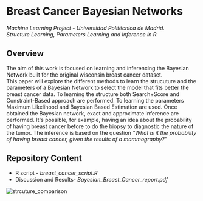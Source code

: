 # Breast Cancer Bayesian Networks 
*Machine Learning Project - Universidad Politécnica de Madrid.  
Structure Learning, Parameters Learning and Inference in R.*

## Overview
The aim of this work is focused on learning and inferencing the Bayesian Network built for the original wisconsin breast cancer dataset.  
This paper will explore the different methods to learn the strucuture and the parameters of a Bayesian Network to select the model that fits better the breast cancer data.
To learning the structure both Search+Score and Constraint-Based approach are performed. 
To learning the parameters Maximum Likelihood and Bayesian Based Estimation are used. 
Once obtained the Bayesian network, exact and approximate inference are performed.
It's possible, for example, having an idea about the probability of having breast cancer before to do the biopsy to diagnostic the nature of the tumor. The inference is based on the question *"What is it the probability of having breast cancer, given the results of a mammography?"*

## Repository Content 
- R script - *breast_cancer_script.R*
- Discussion and Results- *Bayesian_Breast_Cancer_report.pdf*


![strcuture_comparison](https://user-images.githubusercontent.com/55877748/88183074-49181400-cc31-11ea-9730-4e4cb20bfb1d.png)

